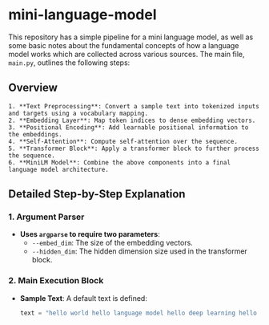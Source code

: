 # mini-language-model

This repository has a simple pipeline for a mini language model, as well as some basic notes about the fundamental concepts of how a language model works which are collected across various sources. The main file, `main.py`, outlines the following steps:

## Overview

```
1. **Text Preprocessing**: Convert a sample text into tokenized inputs and targets using a vocabulary mapping.
2. **Embedding Layer**: Map token indices to dense embedding vectors.
3. **Positional Encoding**: Add learnable positional information to the embeddings.
4. **Self-Attention**: Compute self-attention over the sequence.
5. **Transformer Block**: Apply a transformer block to further process the sequence.
6. **MiniLM Model**: Combine the above components into a final language model architecture.
```

## Detailed Step-by-Step Explanation

### 1. Argument Parser

- **Uses `argparse` to require two parameters**:
  - `--embed_dim`: The size of the embedding vectors.
  - `--hidden_dim`: The hidden dimension size used in the transformer block.

### 2. Main Execution Block

- **Sample Text**: A default text is defined:
  ```python
  text = "hello world hello language model hello deep learning hello AI"

